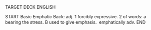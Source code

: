 TARGET DECK
ENGLISH

START
Basic
Emphatic
Back: adj. 1 forcibly expressive. 2 of words: a bearing the stress. B used to give emphasis.  emphatically adv.
END
